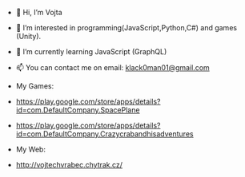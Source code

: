 - 👋 Hi, I’m Vojta
- 👀 I’m interested in programming(JavaScript,Python,C#) and games (Unity).
- 🌱 I’m currently learning JavaScript (GraphQL)
- 📫 You can contact me on email: klack0man01@gmail.com

- My Games:
- https://play.google.com/store/apps/details?id=com.DefaultCompany.SpacePlane
- https://play.google.com/store/apps/details?id=com.DefaultCompany.Crazycrabandhisadventures

- My Web:
- http://vojtechvrabec.chytrak.cz/

